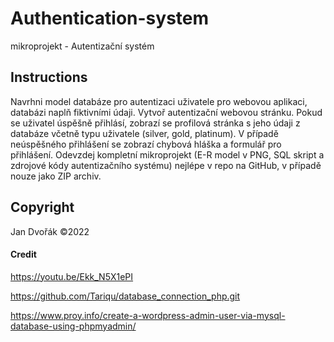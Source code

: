 # Authentication-system









mikroprojekt - Autentizační systém

## Instructions
Navrhni model databáze pro autentizaci uživatele pro webovou aplikaci, databázi naplň fiktivními údaji. Vytvoř autentizační webovou stránku. Pokud se uživatel úspěšně přihlásí, zobrazí se profilová stránka s jeho údaji z databáze včetně typu uživatele (silver, gold, platinum). V případě neúspěšného přihlášení se zobrazí chybová hláška a formulář pro přihlášení. Odevzdej kompletní mikroprojekt (E-R model v PNG, SQL skript a zdrojové kódy autentizačního systému) nejlépe v repo na GitHub, v případě nouze jako ZIP archiv.






## Copyright 
Jan Dvořák ©2022



#### Credit

https://youtu.be/Ekk_N5X1ePI

https://github.com/Tariqu/database_connection_php.git

https://www.proy.info/create-a-wordpress-admin-user-via-mysql-database-using-phpmyadmin/
